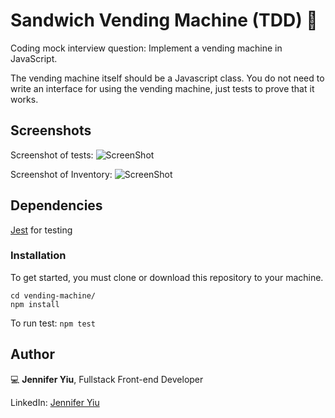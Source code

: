 # Sandwich Vending Machine (TDD) 🥪

Coding mock interview question:
Implement a vending machine in JavaScript.

The vending machine itself should be a Javascript class. You do not need to write an interface for using the vending machine, just tests to prove that it works.

## Screenshots

<!-- -->

Screenshot of tests:
![ScreenShot](https://github.com/jenjjy/vending-machine/blob/master/public/tests.png)

<!-- -->

Screenshot of Inventory:
![ScreenShot](https://github.com/jenjjy/vending-machine/blob/master/public/inventory.png)

<!-- -->
<!-- -->

## Dependencies

[Jest](https://jestjs.io/) for testing

### Installation

To get started, you must clone or download this repository to your machine.

```In terminal
cd vending-machine/
npm install
```

To run test: `npm test`

## Author

💻 **Jennifer Yiu**, Fullstack Front-end Developer

LinkedIn: [Jennifer Yiu](https://www.linkedin.com/in/jennifer-yiu-12145836/)
